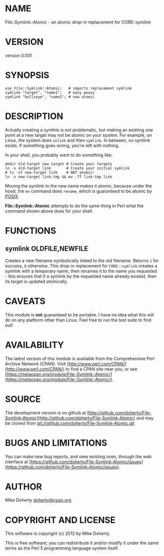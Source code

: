 # NAME

File::Symlink::Atomic - an atomic drop-in replacement for CORE::symlink

# VERSION

version 0.001

# SYNOPSIS

    use File::Symlink::Atomic;   # imports replacement symlink
    symlink "target", "name1";   # easy peasy
    symlink "bullseye", "name1"; # now atomic

# DESCRIPTION

Actually creating a symlink is not problematic, but making an existing one point
at a new target may not be atomic on your system. For example, on Linux, the
system does `unlink` and then `symlink`. In between, no symlink exists. If
something goes wrong, you're left with nothing.

In your shell, you probably want to do something like:

    mkdir old-target new target # Create your targets
    ln -s old-target link       # Create your initial symlink
    # ln -sf new-target link    # NOT atomic!
    ln -s new-target link-tmp && mv -Tf link-tmp link

Moving the symlink to the new name makes it atomic, because under the hood, the
`mv` command does `rename`, which is guaranteed to be atomic by
[POSIX](http://pubs.opengroup.org/onlinepubs/9699919799/functions/rename.html).

__File::Symlink::Atomic__ attempts to do the same thing in Perl what the command
shown above does for your shell.

# FUNCTIONS

## symlink OLDFILE,NEWFILE

Creates a new filename symbolically linked to the old filename.
Returns `1` for success, `0` otherwise. This drop-in replacement
for `CORE::symlink` creates a symlink with a temporary name, then
renames it to the name you requested - this ensures that if a
symlink by the requested name already existed, then its target is
updated atomically.

# CAVEATS

This module is __not__ guaranteed to be portable. I have no idea what this will
do on any platform other than Linux. Feel free to run the test suite to find out!

# AVAILABILITY

The latest version of this module is available from the Comprehensive Perl
Archive Network (CPAN). Visit [http://www.perl.com/CPAN/](http://www.perl.com/CPAN/) to find a CPAN
site near you, or see [https://metacpan.org/module/File::Symlink::Atomic/](https://metacpan.org/module/File::Symlink::Atomic/).

# SOURCE

The development version is on github at [http://github.com/doherty/File-Symlink-Atomic](http://github.com/doherty/File-Symlink-Atomic)
and may be cloned from [git://github.com/doherty/File-Symlink-Atomic.git](git://github.com/doherty/File-Symlink-Atomic.git)

# BUGS AND LIMITATIONS

You can make new bug reports, and view existing ones, through the
web interface at [https://github.com/doherty/File-Symlink-Atomic/issues](https://github.com/doherty/File-Symlink-Atomic/issues).

# AUTHOR

Mike Doherty <doherty@cpan.org>

# COPYRIGHT AND LICENSE

This software is copyright (c) 2012 by Mike Doherty.

This is free software; you can redistribute it and/or modify it under
the same terms as the Perl 5 programming language system itself.
